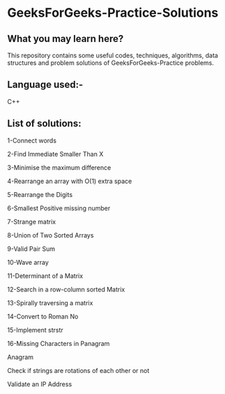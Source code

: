 # GeeksForGeeks-Practice-Solutions

## What you may learn here?

This repository contains some useful codes, techniques, algorithms, data structures and problem solutions of GeeksForGeeks-Practice problems.

## Language used:-
C++

## List of solutions:

1-Connect words

2-Find Immediate Smaller Than X

3-Minimise the maximum difference

4-Rearrange an array with O(1) extra space

5-Rearrange the Digits

6-Smallest Positive missing number

7-Strange matrix

8-Union of Two Sorted Arrays

9-Valid Pair Sum

10-Wave array

11-Determinant of a Matrix

12-Search in a row-column sorted Matrix

13-Spirally traversing a matrix

14-Convert to Roman No

15-Implement strstr 

16-Missing Characters in Panagram

Anagram 

Check if strings are rotations of each other or not

Validate an IP Address


